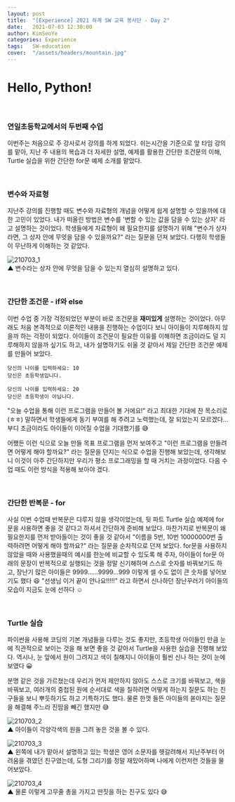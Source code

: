 ```yaml
---
layout: post
title:  "[Experience] 2021 하계 SW 교육 봉사단 - Day 2"
date:   2021-07-03 12:30:00
author: KimSeoYe
categories: Experience
tags:   SW-education
cover:  "/assets/headers/mountain.jpg"
---
```

# Hello, Python!

<br>

### 연일초등학교에서의 두번째 수업

이번주는 처음으로 주 강사로서 강의를 하게 되었다. 쉬는시간을 기준으로 앞 타임 강의를 맡아, 지난 주 내용의 복습과 더 자세한 설명, 예제를 활용한 간단한 조건문의 이해, Turtle 실습을 위한 간단한 for문 예제 소개를 맡았다.

<br>

### 변수와 자료형

지난주 강의를 진행할 때도 변수와 자료형의 개념을 어떻게 쉽게 설명할 수 있을까에 대한 고민이 있었다. 내가 떠올린 방법은 변수를 '변할 수 있는 값을 담을 수 있는 상자' 라고 설명하는 것이었다. 학생들에게 자료형이 왜 필요한지를 설명하기 위해 "변수가 상자라면, 그 상자 안에 무엇을 담을 수 있을까요?" 라는 질문을 던져 보았다. 다행히 학생들이 무난하게 이해하는 것 같았다.

![210703_1](https://drive.google.com/uc?id=1-0Zcschp6_paAhpOQQdNE1hHz_HSc1Lz)<br>
▲ 변수라는 상자 안에 무엇을 담을 수 있는지 열심히 설명하고 있다.


<br>

### 간단한 조건문 - if와 else

이번 수업 중 가장 걱정되었던 부분이 바로 조건문을 **재미있게** 설명하는 것이었다. 아무래도 처음 본격적으로 이론적인 내용을 진행하는 수업이다 보니 아이들이 지루해하지 않을까 하는 걱정이 되었다. 아이들이 조건문이 필요한 이유를 이해하면 조금이라도 덜 지루해하지 않을까 싶기도 하고, 내가 설명하기도 쉬울 것 같아서 제일 간단한 조건문 예제를 만들어 보았다. 


```
당신의 나이를 입력하세요: 10
당신은 초등학생입니다.

당신의 나이를 입력하세요: 20
당신은 초등학생이 아닙니다.
```


"오늘 수업을 통해 이런 프로그램을 만들어 볼 거에요!" 라고 최대한 기대에 찬 목소리로(ㅎㅎ) 말하면서 학생들에게 동기 부여를 해 주려고 노력했는데, 잘 되었는지 모르겠다... 부디 조금이라도 아이들이 이어질 수업을 기대했기를 😅


어쨌든 이런 식으로 오늘 만들 목표 프로그램을 먼저 보여주고 "이런 프로그램을 만들려면 어떻게 해야 할까요?" 라는 질문을 던지는 식으로 수업을 진행해 보았는데, 생각해보니 이것이 아주 간단하지만 우리가 평소 프로그래밍을 할 때 거치는 과정이었다. 다음 수업 때도 이런 방식을 적용해 보아야 겠다.

<br>

### 간단한 반복문 - for

사실 이번 수업때 반복문은 다루지 않을 생각이었는데, 뒷 파트 Turtle 실습 예제에 for문을 사용하면 좋을 것 같다고 하셔서 간단하게 준비해 보았다. 마찬가지로 반복문이 왜 필요한지를 먼저 받아들이는 것이 좋을 것 같아서 "이름을 5번, 10번 10000000번 출력하려면 어떻게 해야 할까요?" 라는 질문을 순차적으로 던져 보았다. for문을 사용하지 않았을 때와 사용했을때의 예시를 한눈에 비교할 수 있도록 해 주자, 아이들이 for문 아래의 문장이 반복적으로 실행되는 것을 정말 신기해하며 스스로 숫자를 바꿔보기도 하고, 장난기 많은 아이들은 9999......9999...999 이렇게 셀 수도 없이 큰 숫자를 넣어보기도 했다 😆 "선생님 이거 끝이 안나요!!!!!" 라고 하면서 신나하던 장난꾸러기 아이들의 모습이 지금도 눈에 선하다 ☺️

<br>

### Turtle 실습
파이썬을 사용해 코딩의 기본 개념들을 다루는 것도 좋지만, 초등학생 아이들인 만큼 눈에 직관적으로 보이는 것을 해 보면 좋을 것 같아서 Turtle을 사용한 실습을 진행해 보았다. 역시나, 눈 앞에서 원이 그려지고 색이 칠해지니 아이들이 훨씬 신나 하는 것이 눈에 보였다 😀 

분명 같은 것을 가르쳤는데 우리가 먼저 제안하지 않아도 스스로 크기를 바꿔보고, 색을 바꿔보고, 여러개의 중첩된 원에 순서대로 색을 칠하려면 어떻게 하는지 질문도 하는 친구들을 보니 뿌듯하기도 하고 기특하기도 했다. 물론 한껏 들뜬 아이들의 쏟아지는 질문을 해결해 주느라 진땀을 빼긴 했지만 😅

![210703_2](https://drive.google.com/uc?id=1NXG03FQig8UfL8Oks2nxO5neg9IVJuaD)<br>
▲ 아이들이 각양각색의 원을 그려 놓은 것을 볼 수 있다.<br>

![210703_3](https://drive.google.com/uc?id=1ZEVP6SO5UszJD4-1jCw5SRh0sOTBW3Nw)<br>
▲ 왼쪽에 내가 맡아서 설명하고 있는 학생은 영어 소문자를 헷갈려해서 지난주부터 어려움을 겪였던 친구였는데, 도형 그리기를 정말 재밌어하며 나에게 이런저런 것들을 물어보았다.<br>

![210703_4](https://drive.google.com/uc?id=1pLxXeDjo12rhUR43Vjx5d4K0GheoHBXx)<br>
▲ 물론 이렇게 고무줄 총을 가지고 딴짓을 하는 친구도 있다 😅<br>